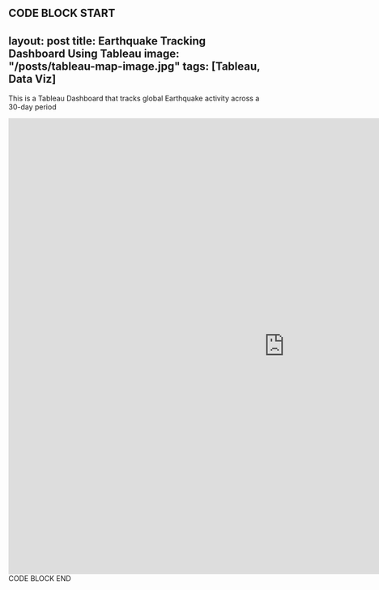 CODE BLOCK START
---
layout: post
title: Earthquake Tracking Dashboard Using Tableau
image: "/posts/tableau-map-image.jpg"
tags: [Tableau, Data Viz]
---
This is a Tableau Dashboard that tracks global Earthquake activity across a 30-day period
<iframe seamless frameborder="0" src="https://public.tableau.com/views/DSIEarthquakeDashboard/DSIEarthquakeTracker?:embed=yes&:display_count=yes&:showVizHome=no" width = '1090' height = '900'></iframe>
CODE BLOCK END
